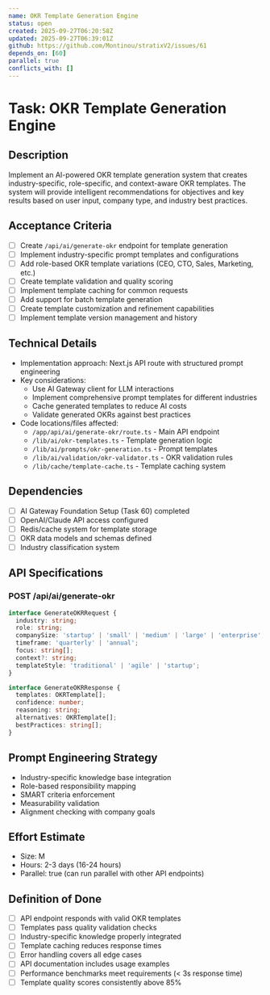 ```yaml
---
name: OKR Template Generation Engine
status: open
created: 2025-09-27T06:20:58Z
updated: 2025-09-27T06:39:01Z
github: https://github.com/Montinou/stratixV2/issues/61
depends_on: [60]
parallel: true
conflicts_with: []
---
```


# Task: OKR Template Generation Engine

## Description
Implement an AI-powered OKR template generation system that creates industry-specific, role-specific, and context-aware OKR templates. The system will provide intelligent recommendations for objectives and key results based on user input, company type, and industry best practices.

## Acceptance Criteria
- [ ] Create `/api/ai/generate-okr` endpoint for template generation
- [ ] Implement industry-specific prompt templates and configurations
- [ ] Add role-based OKR template variations (CEO, CTO, Sales, Marketing, etc.)
- [ ] Create template validation and quality scoring
- [ ] Implement template caching for common requests
- [ ] Add support for batch template generation
- [ ] Create template customization and refinement capabilities
- [ ] Implement template version management and history

## Technical Details
- Implementation approach: Next.js API route with structured prompt engineering
- Key considerations:
  - Use AI Gateway client for LLM interactions
  - Implement comprehensive prompt templates for different industries
  - Cache generated templates to reduce AI costs
  - Validate generated OKRs against best practices
- Code locations/files affected:
  - `/app/api/ai/generate-okr/route.ts` - Main API endpoint
  - `/lib/ai/okr-templates.ts` - Template generation logic
  - `/lib/ai/prompts/okr-generation.ts` - Prompt templates
  - `/lib/ai/validation/okr-validator.ts` - OKR validation rules
  - `/lib/cache/template-cache.ts` - Template caching system

## Dependencies
- [ ] AI Gateway Foundation Setup (Task 60) completed
- [ ] OpenAI/Claude API access configured
- [ ] Redis/cache system for template storage
- [ ] OKR data models and schemas defined
- [ ] Industry classification system

## API Specifications

### POST /api/ai/generate-okr
```typescript
interface GenerateOKRRequest {
  industry: string;
  role: string;
  companySize: 'startup' | 'small' | 'medium' | 'large' | 'enterprise';
  timeframe: 'quarterly' | 'annual';
  focus: string[];
  context?: string;
  templateStyle: 'traditional' | 'agile' | 'startup';
}

interface GenerateOKRResponse {
  templates: OKRTemplate[];
  confidence: number;
  reasoning: string;
  alternatives: OKRTemplate[];
  bestPractices: string[];
}
```

## Prompt Engineering Strategy
- Industry-specific knowledge base integration
- Role-based responsibility mapping
- SMART criteria enforcement
- Measurability validation
- Alignment checking with company goals

## Effort Estimate
- Size: M
- Hours: 2-3 days (16-24 hours)
- Parallel: true (can run parallel with other API endpoints)

## Definition of Done
- [ ] API endpoint responds with valid OKR templates
- [ ] Templates pass quality validation checks
- [ ] Industry-specific knowledge properly integrated
- [ ] Template caching reduces response times
- [ ] Error handling covers all edge cases
- [ ] API documentation includes usage examples
- [ ] Performance benchmarks meet requirements (< 3s response time)
- [ ] Template quality scores consistently above 85%